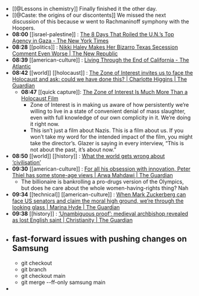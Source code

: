 - [[@Lessons in chemistry]] Finally finished it the other day.
- [[@Caste: the origins of our discontents]] We missed the next discussion of this because w went  to Rachmaninoff symphony with the Hoopers.
- **08:00** [[israel-palestine]] :  [The 8 Days That Roiled the U.N.’s Top Agency in Gaza - The New York Times](https://www.nytimes.com/2024/02/03/world/middleeast/united-nations-gaza-unrwa.html?utm_source=newsshowcase&utm_medium=gnews&utm_campaign=CDAQyJmRlbTf0P0HGOrx39mCrZjYmgEqDwgAKgcICjCO64oDMJavPA&utm_content=rundown&gaa_at=la&gaa_n=AZsHK_kDKsT-sgtlcViqKBqBp2Tq282wSjiuHjwxU9wCvhi2tA_r_VFyMWKC0yjT9d0HzHhMS1GqI8UWnu2sRCZvCbqr&gaa_ts=65be4638&gaa_sig=hnJa_1lGCoHko9b2sq_ZVHeGucDffAcxoeC8Itjeq7T1zERpJrNoOGzcCYHkbVc1-3KJBtUkRZPNykL5T7Z1cg%3D%3D)
- **08:28** [[politics]] :  [Nikki Haley Makes Her Bizarro Texas Secession Comment Even Worse | The New Republic](https://newrepublic.com/post/178708/nikki-haley-bizarre-texas-secede-comment)
- **08:39** [[american-culture]] :  [Living Through the End of California - The Atlantic](https://www.theatlantic.com/books/archive/2024/02/manjula-martin-the-last-fire-season-california-climate-change/677328/)
- **08:42** [[world]] [[holocaust]] :  [The Zone of Interest invites us to face the Holocaust and ask: could we have done this? | Charlotte Higgins | The Guardian](https://www.theguardian.com/commentisfree/2024/feb/03/zone-of-interest-holocaust-auschwitz-banality-evil)
	- **08:47** [[quick capture]]:  [The Zone of Interest Is Much More Than a Holocaust Film](https://jacobin.com/2024/02/zone-of-interest-holocaust-film)
		- Zone of Interest is in making us aware of how persistently we’re willing to live in a state of convenient denial of mass slaughter, even with full knowledge of our own complicity in it. We’re doing it right now.
		- This isn’t just a film about Nazis. This is a film about us.
		  If you won’t take my word for the intended impact of the film, you might take the director’s. Glazer is saying in every interview, “This is not about the past, it’s about now.”
- **08:50** [[world]] [[history]] :  [What the world gets wrong about ‘civilisation’](https://www.ft.com/content/bb445b57-22e1-4e97-8d3f-f875d21f7877)
- **09:30** [[american-culture]] :  [For all his obsession with innovation, Peter Thiel has some stone-age views | Arwa Mahdawi | The Guardian](https://www.theguardian.com/commentisfree/2024/feb/03/peter-thiel-steroid-olympics-enhanced-games-patriarchy)
	- The billionaire is bankrolling a pro-drugs version of the Olympics, but does he care about the whole women-having-rights thing? Nah
- **09:34** [[technical]] [[american-culture]] :  [When Mark Zuckerberg can face US senators and claim the moral high ground, we’re through the looking glass | Marina Hyde | The Guardian](https://www.theguardian.com/commentisfree/2024/feb/02/mark-zuckerberg-meta-big-tech-washington)
- **09:38** [[history]] :  [‘Unambiguous proof’: medieval archbishop revealed as lost English saint | Christianity | The Guardian](https://www.theguardian.com/world/2024/feb/03/unambiguous-proof-medieval-archbishop-revealed-as-lost-english-saint)
- ## fast-forward issues with pushing changes on Samsung
	- git checkout
	- git branch
	- git checkout main
	- git merge --ff-only samsung main
-